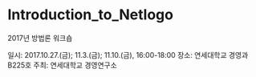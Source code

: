 # Introduction_to_Netlogo

2017년 방법론 워크숍

일시: 2017.10.27.(금); 11.3.(금); 11.10.(금), 16:00-18:00
장소: 연세대학교 경영과 B225호
주최: 연세대학교 경영연구소 
